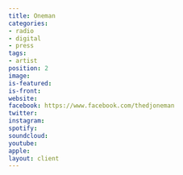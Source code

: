 ```yaml
---
title: Oneman
categories:
- radio
- digital
- press
tags:
- artist
position: 2
image: 
is-featured: 
is-front: 
website: 
facebook: https://www.facebook.com/thedjoneman
twitter: 
instagram: 
spotify: 
soundcloud: 
youtube: 
apple: 
layout: client
---
```


